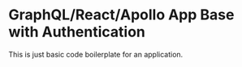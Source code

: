 # GraphQL/React/Apollo App Base with Authentication
This is just basic code boilerplate for an application.
